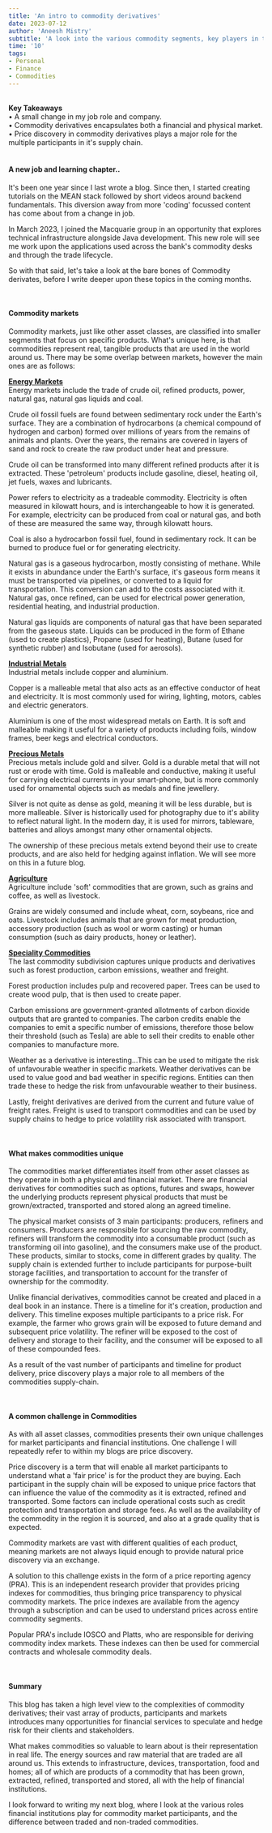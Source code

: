 ```yaml
---
title: 'An intro to commodity derivatives'
date: 2023-07-12
author: 'Aneesh Mistry'
subtitle: 'A look into the various commodity segments, key players in the market and my career change'
time: '10'
tags:
- Personal
- Finance
- Commodities
---
```

<br>
<strong>Key Takeaways</strong><br>
&#8226; A small change in my job role and company.<br>
&#8226; Commodity derivatives encapsulates both a financial and physical market.<br>
&#8226; Price discovery in commodity derivatives plays a major role for the multiple participants in it's supply chain.<br>

<br>
<h4>A new job and learning chapter..</h4>
<p>
It's been one year since I last wrote a blog. Since then, I started creating tutorials on the MEAN stack followed by short videos around backend fundamentals. This diversion away from more 'coding' focussed content has come about from a change in job. 
</p>
<p>
In March 2023, I joined the Macquarie group in an opportunity that explores technical infrastructure alongside Java development. This new role will see me work upon the applications used across the bank's commodity desks and through the trade lifecycle. 
</p>
<p>
So with that said, let's take a look at the bare bones of Commodity derivates, before I write deeper upon these topics in the coming months.
</p>

<br>
<h4>Commodity markets</h4>
<p>
Commodity markets, just like other asset classes, are classified into smaller segments that focus on specific products. What's unique here, is that commodities represent real, tangible products that are used in the world around us. There may be some overlap between markets, however the main ones are as follows:
</p>
<p>
<strong><u>Energy Markets</u></strong><br>
Energy markets include the trade of crude oil, refined products, power, natural gas, natural gas liquids and coal.
</p>
<p>
Crude oil fossil fuels are found between sedimentary rock under the Earth's surface. They are a combination of hydrocarbons (a chemical compound of hydrogen and carbon) formed over millions of years from the remains of animals and plants. Over the years, the remains are covered in layers of sand and rock to create the raw product under heat and pressure. 
</p>
<p>
Crude oil can be transformed into many different refined products after it is extracted. These 'petroleum' products include gasoline, diesel, heating oil, jet fuels, waxes and lubricants.
</p>
<p>
Power refers to electricity as a tradeable commodity. Electricity is often measured in kilowatt hours, and is interchangeable to how it is generated. For example, electricity can be produced from coal or natural gas, and both of these are measured the same way, through kilowatt hours.
</p>
<p>
Coal is also a hydrocarbon fossil fuel, found in sedimentary rock. It can be burned to produce fuel or for generating electricity. 
</p>
<p>
Natural gas is a gaseous hydrocarbon,  mostly consisting of methane. While it exists in abundance under the Earth's surface, it's gaseous form means it must be transported via pipelines, or converted to a liquid for transportation. This conversion can add to the costs associated with it. Natural gas, once refined, can be used for electrical power generation, residential heating, and industrial production.  
</p>
<p>
Natural gas liquids are components of natural gas that have been separated from the gaseous state. Liquids can be produced in the form of Ethane (used to create plastics), Propane (used for heating), Butane (used for synthetic rubber) and Isobutane (used for aerosols).
</p>

<p>
<strong><u>Industrial Metals</u></strong><br>
Industrial metals include copper and aluminium. 
</p>
<p>
Copper is a malleable metal that also acts as an effective conductor of heat and electricity. It is most commonly used for wiring, lighting, motors, cables and electric generators.
</p>
<p>
Aluminium is one of the most widespread metals on Earth. It is soft and malleable making it useful for a variety of products including foils, window frames, beer kegs and electrical conductors.
</p>

<p>
<strong><u>Precious Metals</u></strong><br>
Precious metals include gold and silver. Gold is a durable metal that will not rust or erode with time. Gold is malleable and conductive, making it useful for carrying electrical currents in your smart-phone, but is more commonly used for ornamental objects such as medals and fine jewellery. 
<p>
<p>
Silver is not quite as dense as gold, meaning it will be less durable, but is more malleable. Silver is historically used for photography due to it's ability to reflect natural light. In the modern day, it is used for mirrors, tableware, batteries and alloys amongst many other ornamental objects. 
</p>
<p>
The ownership of these precious metals extend beyond their use to create products, and are also held for hedging against inflation. We will see more on this in a future blog.
</p>

<strong><u>Agriculture</u></strong><br>
Agriculture include 'soft' commodities that are grown, such as grains and coffee, as well as livestock. 
</p>
<p>
Grains are widely consumed and include wheat, corn, soybeans, rice and oats. Livestock includes animals that are grown for meat production, accessory production (such as wool or worm casting) or human consumption (such as dairy products, honey or leather).  
</p>
<p>
<strong><u>Speciality Commodities</u></strong><br>
The last commodity subdivision captures unique products and derivatives such as forest production, carbon emissions, weather and freight. 
</p>
<p>
Forest production includes pulp and recovered paper. Trees can be used to create wood pulp, that is then used to create paper.  
</p>
<p>
Carbon emissions are government-granted allotments of carbon dioxide outputs that are granted to companies. The carbon credits enable the companies to emit a specific number of emissions, therefore those below their threshold (such as Tesla) are able to sell their credits to enable other companies to manufacture more. 
</p>
<p>
Weather as a derivative is interesting...This can be used to mitigate the risk of unfavourable weather in specific markets. Weather derivatives can be used to value good and bad weather in specific regions. Entities can then trade these to hedge the risk from unfavourable weather to their business. 
</p>
<p>
Lastly, freight derivatives are derived from the current and future value of freight rates. Freight is used to transport commodities and can be used by supply chains to hedge to price volatility risk associated with transport.
</p>
<br>
<h4>What makes commodities unique</h4>
<p>
The commodities market differentiates itself from other asset classes as they operate in both a physical and financial market. There are financial derivatives for commodities such as options, futures and swaps, however the underlying products represent physical products that must be grown/extracted, transported and stored along an agreed timeline. 
</p>
<p>
The physical market consists of 3 main participants: producers, refiners and consumers.
Producers are responsible for sourcing the raw commodity, refiners will transform the commodity into a consumable product (such as transforming oil into gasoline), and the consumers make use of the product. These products, similar to stocks, come in different grades by quality. The supply chain is extended further to include participants for purpose-built storage facilities, and transportation to account for the transfer of ownership for the commodity.
</p>
<p>
Unlike financial derivatives, commodities cannot be created and placed in a deal book in an instance. There is a timeline for it's creation, production and delivery. This timeline exposes multiple participants to a price risk. For example, the farmer who grows grain will be exposed to future demand and subsequent price volatility. The refiner will be exposed to the cost of delivery and storage to their facility, and the consumer will be exposed to all of these compounded fees.
</p>
<p>
As a result of the vast number of participants and timeline for product delivery, price discovery plays a major role to all members of the commodities supply-chain.
</p>
<br>
<h4>A common challenge in Commodities</h4>
<p>
As with all asset classes, commodities presents their own unique challenges for market participants and financial institutions. One challenge I will repeatedly refer to within my blogs are price discovery. 
</p>
<p>
Price discovery is a term that will enable all market participants to understand what a 'fair price' is for the product they are buying. Each participant in the supply chain will be exposed to unique price factors that can influence the value of the commodity as it is extracted, refined and transported. Some factors can include operational costs such as credit protection and transportation and storage fees. As well as the availability of the commodity in the region it is sourced, and also at a grade quality that is expected.
</p>
<p> 
Commodity markets are vast with different qualities of each product, meaning markets are not always liquid enough to provide natural price discovery via an exchange.
</p>
<p>
A solution to this challenge exists in the form of a price reporting agency (PRA). This is an independent research provider that provides pricing indexes for commodities, thus bringing price transparency to physical commodity markets. The price indexes are available from the agency through a subscription and can be used to understand prices across entire commodity segments. 
</p>
<p>
Popular PRA's include IOSCO and Platts, who are responsible for deriving commodity index markets. These indexes can then be used for commercial contracts and wholesale commodity deals.
</p>

<br>
<h4>Summary</h4>
<p>
This blog has taken a high level view to the complexities of commodity derivatives; their vast array of products, participants and markets introduces many opportunities for financial services to speculate and hedge risk for their clients and stakeholders. 
</p>
<p>
What makes commodities so valuable to learn about is their representation in real life. The energy sources and raw material that are traded are all around us. This extends to infrastructure, devices, transportation, food and homes; all of which are products of a commodity that has been grown, extracted, refined, transported and stored, all with the help of financial institutions. 
</p>
<p>
I look forward to writing my next blog, where I look at the various roles financial institutions play for commodity market participants, and the difference between traded and non-traded commodities.
</p>